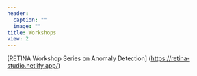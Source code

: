 ```yaml
---
header:
  caption: ""
  image: ""
title: Workshops
view: 2
---
```


[RETINA Workshop Series on Anomaly Detection] (https://retina-studio.netlify.app/)